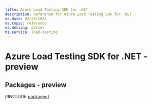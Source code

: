 ```yaml
---
title: Azure Load Testing SDK for .NET
description: Reference for Azure Load Testing SDK for .NET
ms.date: 02/28/2024
ms.topic: reference
ms.devlang: dotnet
ms.service: load-testing
---
```

# Azure Load Testing SDK for .NET - preview
## Packages - preview
[!INCLUDE [packages](load-testing-index.md)]